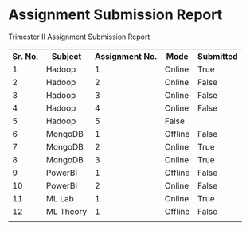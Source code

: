 # Assignment Submission Report
Trimester II Assignment Submission Report
<table>
    <tr>
        <th>Sr. No.</th>
        <th>Subject</th>
        <th>Assignment No.</th>
        <th>Mode</th>
        <th>Submitted</th>
    </tr>
    <tr>
        <td>1</td>
        <td>Hadoop</td>
        <td>1</td>
        <td>Online</td>
        <td>True</td>
    </tr>
    <tr>
        <td>2</td>
        <td>Hadoop</td>
        <td>2</td>
        <td>Online</td>
        <td>False</td>
    </tr>
    <tr>
        <td>3</td>
        <td>Hadoop</td>
        <td>3</td>
        <td>Online</td>
        <td>False</td>
    </tr>
    <tr>
        <td>4</td>
        <td>Hadoop</td>
        <td>4</td>
        <td>Online</td>
        <td>False</td>
    </tr>
    <tr>
        <td>5</td>
        <td>Hadoop</td>
        <td>5</td>
        <td>False</td>
    </tr>
    <tr>
        <td>6</td>
        <td>MongoDB</td>
        <td>1</td>
        <td>Offline</td>
        <td>False</td>
    </tr>
    <tr>
        <td>7</td>
        <td>MongoDB</td>
        <td>2</td>
        <td>Online</td>
        <td>True</td>
    </tr>
    <tr>
        <td>8</td>
        <td>MongoDB</td>
        <td>3</td>
        <td>Online</td>
        <td>True</td>
    </tr>
    <tr>
        <td>9</td>
        <td>PowerBI</td>
        <td>1</td>
        <td>Offline</td>
        <td>False</td>
    </tr>
    <tr>
        <td>10</td>
        <td>PowerBI</td>
        <td>2</td>
        <td>Online</td>
        <td>False</td>
    </tr>
    <tr>
        <td>11</td>
        <td>ML Lab</td>
        <td>1</td>
        <td>Online</td>
        <td>True</td>
    </tr>
    <tr>
        <td>12</td>
        <td>ML Theory</td>
        <td>1</td>
        <td>Offline</td>
        <td>False</td>
    </tr>
    <tr>
        <td></td>
        <td></td>
        <td></td>
        <td></td>
        <td></td>
    </tr>
</table>
